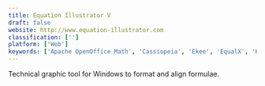 ```yaml
---
title: Equation Illustrator V
draft: false 
website: http://www.equation-illustrator.com
classification: ['']
platform: ['Web']
keywords: ['Apache OpenOffice Math', 'Cassiopeia', 'Ekee', 'EqualX', 'KLatexFormula', 'LaTeXiT', 'LibreOffice - Math', 'Math Magic', 'Math Minion', 'Math-o-mir', 'MathCast', 'Mathematical LaTeX Helper', 'Overleaf', 'Paperspade', 'Sequalator', 'Tex2Img', 'Typeset', 'Visual Math Editor', 'WIRIS editor', 'fxSolver', 'iMathEQ Math Equation Editor']
---
```

Technical graphic tool for Windows to format and align formulae.